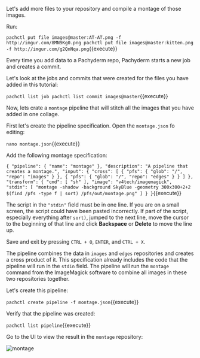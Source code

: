 Let's add more files to your repository and compile a montage of those images.

Run:

`pachctl put file images@master:AT-AT.png -f http://imgur.com/8MN9Kg0.png
pachctl put file images@master:kitten.png -f http://imgur.com/g2QnNqa.png`{{execute}}

Every time you add data to a Pachyderm repo, Pachyderm starts a new job
and creates a commit.

Let's look at the jobs and commits that were created for the files you
have added in this tutorial:

`pachctl list job
pachctl list commit images@master`{{execute}}

Now, lets crate a `montage` pipeline that will stitch all the images
that you have added in one collage.

First let's create the pipeline specification. Open the `montage.json`
fo editing:

`nano montage.json`{{execute}}

Add the following montage specification:

`{
  "pipeline": {
    "name": "montage"
  },
  "description": "A pipeline that creates a montage.",
  "input": {
    "cross": [ {
      "pfs": {
        "glob": "/",
        "repo": "images"
      }
    },
    {
      "pfs": {
        "glob": "/",
        "repo": "edges"
      }
    } ]
  },
  "transform": {
    "cmd": [ "sh" ],
    "image": "v4tech/imagemagick",
    "stdin": [ "montage -shadow -background SkyBlue -geometry 300x300+2+2 $(find /pfs -type f | sort) /pfs/out/montage.png" ]
  }
}`{{execute}}

The script in the `"stdin"` field must be in one line. If you are on a
small screen, the script could have been pasted incorrectly. If part of
the  script, especially everything after `sort)`, jumped to the next line,
move the cursor to the beginning of that line and click **Backspace** or
**Delete** to move the line up.

Save and exit by pressing `CTRL + O`, `ENTER`, and `CTRL + X`.

The pipeline combines the data in `images` and `edges` repositories
and creates a cross product of it.
This specification already includes the code that the pipeline will
run in the `stdin` field. The pipeline will run the `montage` command
from the ImageMagick software to combine all images in these two
repositories together.

Let's create this pipeline:

`pachctl create pipeline -f montage.json`{{execute}}

Verify that the pipeline was created:

`pachctl list pipeline`{{execute}}

Go to the UI to view the result in the `montage` repository:

![montage](/svekars/scenarios/getting-started/assets/montage.png)
